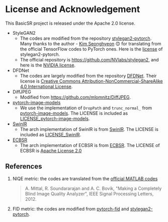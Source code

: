 # License and Acknowledgement

This BasicSR project is released under the Apache 2.0 license.

- StyleGAN2
  - The codes are modified from the repository [stylegan2-pytorch](https://github.com/rosinality/stylegan2-pytorch). Many thanks to the author - [Kim Seonghyeon](https://rosinality.github.io/)  :blush: for translating from the official TensorFlow codes to PyTorch ones. Here is the [license](LICENSE-stylegan2-pytorch) of stylegan2-pytorch.
  - The official repository is <https://github.com/NVlabs/stylegan2>, and here is the [NVIDIA license](./LICENSE-NVIDIA).
- DFDNet
  - The codes are largely modified from the repository [DFDNet](https://github.com/csxmli2016/DFDNet). Their license is [Creative Commons Attribution-NonCommercial-ShareAlike 4.0 International License](https://creativecommons.org/licenses/by-nc-sa/4.0/).
- DiffJPEG
  - Modified from <https://github.com/mlomnitz/DiffJPEG>.
- [pytorch-image-models](https://github.com/rwightman/pytorch-image-models/)
  - We use the implementation of `DropPath` and `trunc_normal_` from [pytorch-image-models](https://github.com/rwightman/pytorch-image-models/). The LICENSE is included as [LICENSE_pytorch-image-models](LICENSE/LICENSE_pytorch-image-models).
- [SwinIR](https://github.com/JingyunLiang/SwinIR)
  - The arch implementation of SwinIR is from [SwinIR](https://github.com/JingyunLiang/SwinIR). The LICENSE is included as [LICENSE_SwinIR](LICENSE/LICENSE_SwinIR).
- [ECBSR](https://github.com/xindongzhang/ECBSR)
  - The arch implementation of ECBSR is from [ECBSR](https://github.com/xindongzhang/ECBSR). The LICENSE of ECBSR is [Apache License 2.0](https://github.com/xindongzhang/ECBSR/blob/main/LICENSE)

## References

1. NIQE metric: the codes are translated from the [official MATLAB codes](http://live.ece.utexas.edu/research/quality/niqe_release.zip)

    > A. Mittal, R. Soundararajan and A. C. Bovik, "Making a Completely Blind Image Quality Analyzer", IEEE Signal Processing Letters, 2012.

1. FID metric: the codes are modified from [pytorch-fid](https://github.com/mseitzer/pytorch-fid) and [stylegan2-pytorch](https://github.com/rosinality/stylegan2-pytorch).
